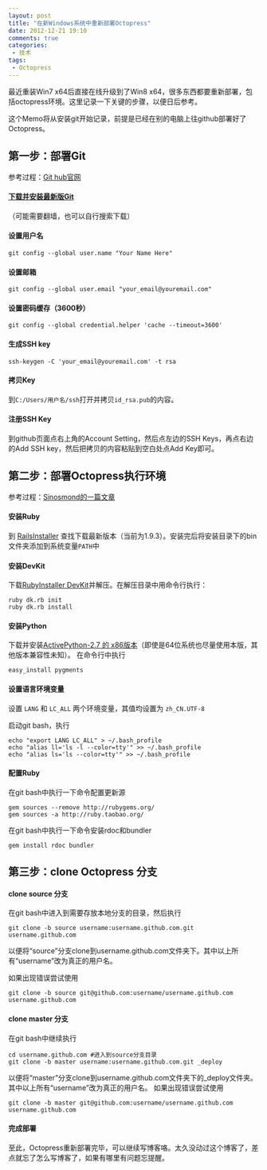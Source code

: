 ```yaml
---
layout: post
title: "在新Windows系统中重新部署Octopress"
date: 2012-12-21 19:10
comments: true
categories:
 - 技术
tags:  
 - Octopress
---
```


最近重装Win7 x64后直接在线升级到了Win8 x64，很多东西都要重新部署，包括octopress环境。这里记录一下关键的步骤，以便日后参考。

这个Memo将从安装git开始记录，前提是已经在别的电脑上往github部署好了Octopress。

<!--more-->

<h2>第一步：部署Git</h2>

参考过程：<a href="https://help.github.com/articles/set-up-git">Git hub官网</a>

<h4><a href="http://git-scm.com/downloads">下载并安装最新版Git</a></h4>

（可能需要翻墙，也可以自行搜索下载）

<h4>设置用户名</h4>

```
git config --global user.name "Your Name Here"
```

<h4>设置邮箱</h4>

```
git config --global user.email "your_email@youremail.com"
```

<h4>设置密码缓存（3600秒）</h4>

```
git config --global credential.helper 'cache --timeout=3600'
```

<h4>生成SSH key</h4>

```
ssh-keygen -C 'your_email@youremail.com' -t rsa
```

<h4>拷贝Key</h4>

到<code>C:/Users/用户名/ssh</code>打开并拷贝<code>id_rsa.pub</code>的内容。

<h4>注册SSH Key</h4>

到github页面点右上角的Account Setting，然后点左边的SSH Keys，再点右边的Add SSH key，然后把拷贝的内容粘贴到空白处点Add Key即可。

<h2>第二步：部署Octopress执行环境</h2>

参考过程：<a href="http://sinosmond.github.com/blog/2012/03/12/install-and-deploy-octopress-to-github-on-windows7-from-scratch/">Sinosmond的一篇文章</a>

<h4>安装Ruby</h4>

到 <a href="http://rubyforge.org/frs/?group_id=167">RailsInstaller</a> 查找下载最新版本（当前为1.9.3）。安装完后将安装目录下的bin文件夹添加到系统变量<code>PATH</code>中

<h4>安装DevKit</h4>

下载<a href="https://github.com/downloads/oneclick/rubyinstaller/DevKit-tdm-32-4.5.2-20111229-1559-sfx.exe">RubyInstaller DevKit</a>并解压。在解压目录中用命令行执行：
```
ruby dk.rb init
ruby dk.rb install
```

<h4>安装Python</h4>

下载并安装<a href="http://www.activestate.com/activepython/downloads">ActivePython-2.7 的 x86版本</a>（即使是64位系统也尽量使用本版，其他版本兼容性未知）。
在命令行中执行
```
easy_install pygments
```

<h4>设置语言环境变量</h4>

设置 <code>LANG</code> 和 <code>LC_ALL</code> 两个环境变量，其值均设置为 <code>zh_CN.UTF-8</code>

启动git bash，执行
```
echo "export LANG LC_ALL" > ~/.bash_profile
echo "alias ll='ls -l --color=tty'" >> ~/.bash_profile
echo "alias ls='ls --color=tty'" >> ~/.bash_profile
```

<h4>配置Ruby</h4>

在git bash中执行一下命令配置更新源
```
gem sources --remove http://rubygems.org/
gem sources -a http://ruby.taobao.org/
```

在git bash中执行一下命令安装rdoc和bundler
```
gem install rdoc bundler
```

<h2>第三步：clone Octopress 分支</h2>

<h4>clone source 分支</h4>

在git bash中进入到需要存放本地分支的目录，然后执行
```
git clone -b source username:username.github.com.git username.github.com
```
以便将“source”分支clone到username.github.com文件夹下。其中以上所有“username”改为真正的用户名。

如果出现错误尝试使用
```
git clone -b source git@github.com:username/username.github.com username.github.com
```

<h4>clone master 分支</h4>

在git bash中继续执行
```
cd username.github.com #进入到source分支目录
git clone -b master username:username.github.com.git _deploy
```
以便将“master”分支clone到username.github.com文件夹下的_deploy文件夹。其中以上所有“username”改为真正的用户名。
如果出现错误尝试使用
```
git clone -b master git@github.com:username/username.github.com username.github.com
```

<h4>完成部署</h4>

至此，Octopress重新部署完毕，可以继续写博客咯。太久没动过这个博客了，差点就忘了怎么写博客了，如果有哪里有问题忘提醒。
